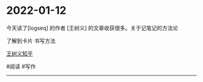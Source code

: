 # 2022-01-12

今天读了[logseq] 的作者 [王树义] 的文章收获很多。关于记笔记的方法论

了解到卡片 书写方法

[王树义知乎](https://www.zhihu.com/column/yushuzhilan)

#阅读  #写作


---

